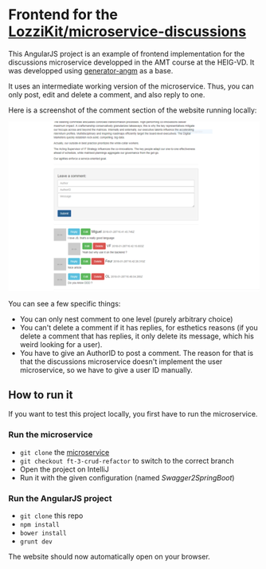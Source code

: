 # Frontend for the [LozziKit/microservice-discussions](https://github.com/LozziKit/microservice-discussions/tree/ft-3-crud-refactor)

This AngularJS project is an example of frontend implementation for the discussions microservice developped in the AMT course at the HEIG-VD. It was developped using [generator-angm](https://github.com/newaeonweb/generator-angm) as a base.

It uses an intermediate working version of the microservice. Thus, you can only post, edit and delete a comment, and also reply to one.

Here is a screenshot of the comment section of the website running locally:

![Screenshot of the comment section](/images/screenshot.PNG "Comment section")

You can see a few specific things:
* You can only nest comment to one level (purely arbitrary choice)
* You can't delete a comment if it has replies, for esthetics reasons (if you delete a comment that has replies, it only delete its message, which his weird looking for a user).
* You have to give an AuthorID to post a comment. The reason for that is that the discussions microservice doesn't implement the user microservice, so we have to give a user ID manually.

## How to run it
If you want to test this project locally, you first have to run the microservice.

### Run the microservice
* `git clone` the [microservice](https://github.com/LozziKit/microservice-discussions)
* `git checkout ft-3-crud-refactor` to switch to the correct branch
* Open the project on IntelliJ
* Run it with the given configuration (named *Swagger2SpringBoot*)

### Run the AngularJS project
* `git clone` this repo
* `npm install`
* `bower install`
* `grunt dev`

The website should now automatically open on your browser.